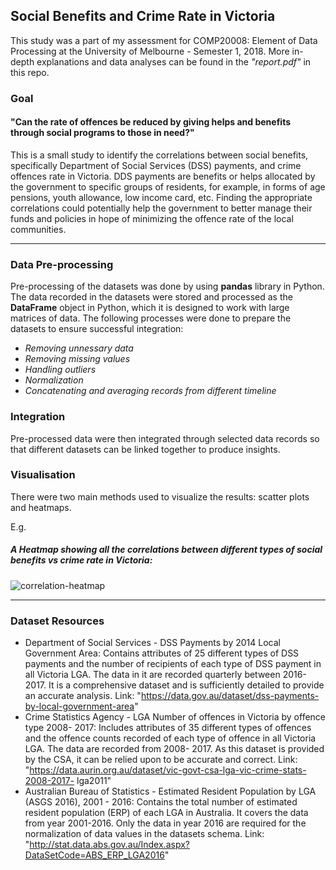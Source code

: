 ## Social Benefits and Crime Rate in Victoria

This study was a part of my assessment for COMP20008: Element of Data Processing at the University of Melbourne - Semester 1, 2018. More in-depth explanations and data analyses can be found in the _"report.pdf"_ in this repo. 

### Goal

#### "Can the rate of offences be reduced by giving helps and benefits through social programs to those in need?"
This is a small study to identify the correlations between social benefits, specifically Department of Social Services (DSS) payments, and crime offences rate in Victoria. DDS payments are benefits or helps allocated by the government to specific groups of residents, for example, in forms of age pensions, youth allowance, low income card, etc. Finding the appropriate correlations could potentially help the government to better manage their funds and policies in hope of minimizing the offence rate of the local communities.

---
### Data Pre-processing
Pre-processing of the datasets was done by using **pandas** library in Python. The data recorded in the datasets were stored and processed as the **DataFrame** object in Python, which it is designed to work with large matrices of data. The following processes were done to prepare the datasets to ensure successful integration:
- _Removing unnessary data_
- _Removing missing values_
- _Handling outliers_
- _Normalization_
- _Concatenating and averaging records from different timeline_

### Integration
Pre-processed data were then integrated through selected data records so that different datasets can be linked together to produce insights.

### Visualisation
There were two main methods used to visualize the results: scatter plots and heatmaps.

E.g.
##### A Heatmap showing all the correlations between different types of social benefits vs crime rate in Victoria: 
![correlation-heatmap](https://raw.githubusercontent.com/nickangmc/social-benefits-vs-crime-rate/master/Visualizations/correlation-heatmap-between-social-benefits-and-crime.png)

---
### Dataset Resources
- Department of Social Services - DSS Payments by 2014 Local Government Area: Contains attributes of 25 different types of DSS payments and the number of recipients of each type of DSS payment in all Victoria LGA. The data in it are recorded quarterly between 2016-2017. It is a comprehensive dataset and is sufficiently detailed to provide an accurate analysis.
Link: "https://data.gov.au/dataset/dss-payments-by-local-government-area"
- Crime Statistics Agency - LGA Number of offences in Victoria by offence type 2008- 2017: Includes attributes of 35 different types of offences and the offence counts recorded of each type of offence in all Victoria LGA. The data are recorded from 2008- 2017. As this dataset is provided by the CSA, it can be relied upon to be accurate and correct. Link:
"https://data.aurin.org.au/dataset/vic-govt-csa-lga-vic-crime-stats-2008-2017- lga2011"
- Australian Bureau of Statistics - Estimated Resident Population by LGA (ASGS 2016), 2001 - 2016: Contains the total number of estimated resident population (ERP) of each LGA in Australia. It covers the data from year 2001-2016. Only the data in year 2016 are required for the normalization of data values in the datasets schema. Link: "http://stat.data.abs.gov.au/Index.aspx?DataSetCode=ABS_ERP_LGA2016"

